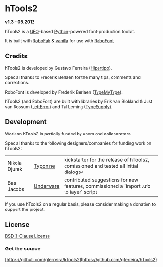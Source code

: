 hTools2
=======

**v1.3 – 05.2012**

hTools2 is a [UFO](http://unifiedfontobject.org/)-based [Python](http://python.org/)-powered font-production toolkit.

It is built with [RoboFab](http://robofag.org) & [vanilla](http://code.typesupply.com/wiki/Vanilla) for use with [RoboFont](http://robofont.com/).


Credits
-------

hTools2 is developed by Gustavo Ferreira ([Hipertipo](http://hipertipo.com)).

Special thanks to Frederik Berlaen for the many tips, comments and corrections.

RoboFont is developed by Frederik Berlaen ([TypeMyType](http://typemytype.com)).

hTools2 (and RoboFont) are built with libraries by Erik van Blokland & Just van Rossum ([LettError](http://letterror.com)) and Tal Leming ([TypeSupply](http://typesupply.com)).


Development
-----------

Work on hTools2 is partially funded by users and collaborators.

Special thanks to the following designers/companies for funding work on hTools2:

<table>
<tr>
<td>Nikola Djurek</td>
<td><a href='http://typonine.com/'>Typonine</a></td>
<td>kickstarter for the release of hTools2, comissioned and tested all initial dialogs<</td>
</tr>
<tr>
<td>Bas Jacobs</td>
<td><a href='http://underware.nl/'>Underware</a></td>
<td>contributed suggestions for new features, commissioned a `import .ufo to layer` script</td>
</tr>
</table>

If you use hTools2 on a regular basis, please consider making a donation to support the project.


License
-------

[BSD 3-Clause License](http://www.opensource.org/licenses/BSD-3-Clause)


### Get the source

[https://github.com/gferreira/hTools2](https://github.com/gferreira/hTools2)
